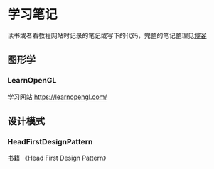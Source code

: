 # 学习笔记

读书或者看教程网站时记录的笔记或写下的代码，完整的笔记整理见[博客](https://xuejiaw.github.io/)

## 图形学

### LearnOpenGL

学习网站 https://learnopengl.com/

## 设计模式

### HeadFirstDesignPattern

书籍 《Head First Design Pattern》